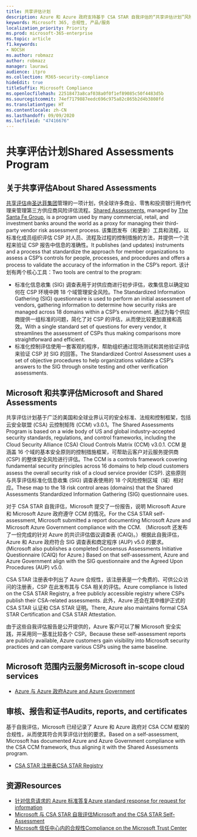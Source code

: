 ```yaml
---
title: 共享评估计划
description: Azure 和 Azure 政府支持基于 CSA STAR 自我评估的“共享评估计划”风险评估工具。
keywords: Microsoft 365, 合规性, 产品/服务
localization_priority: Priority
ms.prod: microsoft-365-enterprise
ms.topic: article
f1.keywords:
- NOCSH
ms.author: robmazz
author: robmazz
manager: laurawi
audience: itpro
ms.collection: M365-security-compliance
hideEdit: true
titleSuffix: Microsoft Compliance
ms.openlocfilehash: 22518473a8caf038a0f0f1ef89085c50f4483d5b
ms.sourcegitcommit: 74ef7179887eedc696c975a82c865b2d4b3808fd
ms.translationtype: HT
ms.contentlocale: zh-CN
ms.lasthandoff: 09/09/2020
ms.locfileid: "47416676"
---
```

# <a name="shared-assessments-program"></a><span data-ttu-id="8dcfe-104">共享评估计划</span><span class="sxs-lookup"><span data-stu-id="8dcfe-104">Shared Assessments Program</span></span>

## <a name="about-shared-assessments"></a><span data-ttu-id="8dcfe-105">关于共享评估</span><span class="sxs-lookup"><span data-stu-id="8dcfe-105">About Shared Assessments</span></span>

<span data-ttu-id="8dcfe-106">[共享评估](https://sharedassessments.org/)由[圣达菲集团](https://www.santa-fe-group.com/)管理的一项计划，供全球许多商业、零售和投资银行用作代理来管理第三方供应商风险评估流程。</span><span class="sxs-lookup"><span data-stu-id="8dcfe-106">[Shared Assessments](https://sharedassessments.org/), managed by [The Santa Fe Group](https://www.santa-fe-group.com/), is a program used by many commercial, retail, and investment banks around the world as a proxy for managing their third-party vendor risk assessment process.</span></span> <span data-ttu-id="8dcfe-107">该集团发布（和更新）工具和流程，以标准化成员组织评估 CSP 对人员、流程及过程的控制措施的方法，并提供一个流程来验证 CSP 报告中信息的准确性。</span><span class="sxs-lookup"><span data-stu-id="8dcfe-107">It publishes (and updates) instruments and a process that standardize the approach for member organizations to assess a CSP’s controls for people, processes, and procedures and offers a process to validate the accuracy of the information in the CSP’s report.</span></span> <span data-ttu-id="8dcfe-108">该计划有两个核心工具：</span><span class="sxs-lookup"><span data-stu-id="8dcfe-108">Two tools are central to the program:</span></span>

- <span data-ttu-id="8dcfe-109">标准化信息收集 (SIG) 调查表用于对供应商进行初步评估，收集信息以确定如何在 CSP 环境中跨 18 个域管理安全风险。</span><span class="sxs-lookup"><span data-stu-id="8dcfe-109">The Standardized Information Gathering (SIG) questionnaire is used to perform an initial assessment of vendors, gathering information to determine how security risks are managed across 18 domains within a CSP’s environment.</span></span> <span data-ttu-id="8dcfe-110">通过为每个供应商提供一组标准的问题，简化了对 CSP 的评估，从而使比较更加直接和高效。</span><span class="sxs-lookup"><span data-stu-id="8dcfe-110">With a single standard set of questions for every vendor, it streamlines the assessment of CSPs thus making comparisons more straightforward and efficient.</span></span>
- <span data-ttu-id="8dcfe-111">标准化控制评估使用一套客观的程序，帮助组织通过现场测试和其他验证评估来验证 CSP 对 SIG 的回答。</span><span class="sxs-lookup"><span data-stu-id="8dcfe-111">The Standardized Control Assessment uses a set of objective procedures to help organizations validate a CSP’s answers to the SIG through onsite testing and other verification assessments.</span></span>

## <a name="microsoft-and-shared-assessments"></a><span data-ttu-id="8dcfe-112">Microsoft 和共享评估</span><span class="sxs-lookup"><span data-stu-id="8dcfe-112">Microsoft and Shared Assessments</span></span>

<span data-ttu-id="8dcfe-113">共享评估计划基于广泛的美国和全球业界认可的安全标准、法规和控制框架，包括云安全联盟 (CSA) 云控制矩阵 (CCM) v3.0.1。</span><span class="sxs-lookup"><span data-stu-id="8dcfe-113">The Shared Assessments Program is based on a wide body of US and global industry-accepted security standards, regulations, and control frameworks, including the Cloud Security Alliance (CSA) Cloud Controls Matrix (CCM) v3.0.1.</span></span> <span data-ttu-id="8dcfe-114">CCM 是涵盖 16 个域的基本安全原则的控制措施框架，可帮助云客户对云服务提供商 (CSP) 的整体安全风险进行评估。</span><span class="sxs-lookup"><span data-stu-id="8dcfe-114">The CCM is a controls framework covering fundamental security principles across 16 domains to help cloud customers assess the overall security risk of a cloud service provider (CSP).</span></span> <span data-ttu-id="8dcfe-115">这些原则与共享评估标准化信息收集 (SIG) 调查表使用的 18 个风险控制区域（域）相对应。</span><span class="sxs-lookup"><span data-stu-id="8dcfe-115">These map to the 18 risk control areas (domains) that the Shared Assessments Standardized Information Gathering (SIG) questionnaire uses.</span></span>

<span data-ttu-id="8dcfe-116">对于 CSA STAR 自我评估，Microsoft 提交了一份报告，说明 Microsoft Azure 和 Microsoft Azure 政府遵守 CCM 的情况。</span><span class="sxs-lookup"><span data-stu-id="8dcfe-116">For the CSA STAR self-assessment, Microsoft submitted a report documenting Microsoft Azure and Microsoft Azure Government compliance with the CCM.</span></span> <span data-ttu-id="8dcfe-117">（Microsoft 还发布了一份完成的针对 Azure 的共识评估倡议调查表 (CAIQ)。）根据此自我评估，Azure 和 Azure 政府符合 SIG 调查表和商定程序 (AUP) v5.0 的要求。</span><span class="sxs-lookup"><span data-stu-id="8dcfe-117">(Microsoft also publishes a completed Consensus Assessments Initiative Questionnaire (CAIQ) for Azure.) Based on that self-assessment, Azure and Azure Government align with the SIG questionnaire and the Agreed Upon Procedures (AUP) v5.0.</span></span>

<span data-ttu-id="8dcfe-118">CSA STAR 注册表中列出了 Azure 合规性，该注册表是一个免费的、可供公众访问的注册表，CSP 在此发布其与 CSA 相关的评估。</span><span class="sxs-lookup"><span data-stu-id="8dcfe-118">Azure compliance is listed on the CSA STAR Registry, a free publicly accessible registry where CSPs publish their CSA-related assessments.</span></span> <span data-ttu-id="8dcfe-119">此外，Azure 还会在其中维护正式的 CSA STAR 认证和 CSA STAR 证明。</span><span class="sxs-lookup"><span data-stu-id="8dcfe-119">There, Azure also maintains formal CSA STAR Certification and CSA STAR Attestation.</span></span>

<span data-ttu-id="8dcfe-120">由于这些自我评估报告是公开提供的，Azure 客户可以了解 Microsoft 安全实践，并采用同一基准比较各个 CSP。</span><span class="sxs-lookup"><span data-stu-id="8dcfe-120">Because these self-assessment reports are publicly available, Azure customers gain visibility into Microsoft security practices and can compare various CSPs using the same baseline.</span></span>

## <a name="microsoft-in-scope-cloud-services"></a><span data-ttu-id="8dcfe-121">Microsoft 范围内云服务</span><span class="sxs-lookup"><span data-stu-id="8dcfe-121">Microsoft in-scope cloud services</span></span>

- [<span data-ttu-id="8dcfe-122">Azure 与 Azure 政府</span><span class="sxs-lookup"><span data-stu-id="8dcfe-122">Azure and Azure Government</span></span>](https://aka.ms/AzureCompliance)

## <a name="audits-reports-and-certificates"></a><span data-ttu-id="8dcfe-123">审核、报告和证书</span><span class="sxs-lookup"><span data-stu-id="8dcfe-123">Audits, reports, and certificates</span></span>

<span data-ttu-id="8dcfe-124">基于自我评估，Microsoft 已经记录了 Azure 和 Azure 政府对 CSA CCM 框架的合规性，从而使其符合共享评估计划的要求。</span><span class="sxs-lookup"><span data-stu-id="8dcfe-124">Based on a self-assessment, Microsoft has documented Azure and Azure Government compliance with the CSA CCM framework, thus aligning it with the Shared Assessments program.</span></span>

- [<span data-ttu-id="8dcfe-125">CSA STAR 注册表</span><span class="sxs-lookup"><span data-stu-id="8dcfe-125">CSA STAR Registry</span></span>](https://aka.ms/Azure_STAR)

## <a name="resources"></a><span data-ttu-id="8dcfe-126">资源</span><span class="sxs-lookup"><span data-stu-id="8dcfe-126">Resources</span></span>

- [<span data-ttu-id="8dcfe-127">针对信息请求的 Azure 标准答复</span><span class="sxs-lookup"><span data-stu-id="8dcfe-127">Azure standard response for request for information</span></span>](https://gallery.technet.microsoft.com/Azure-Standard-Response-to-5de19cb6)
- [<span data-ttu-id="8dcfe-128">Microsoft 与 CSA STAR 自我评估</span><span class="sxs-lookup"><span data-stu-id="8dcfe-128">Microsoft and the CSA STAR Self-Assessment</span></span>](offering-csa-star-self-assessment.md)
- [<span data-ttu-id="8dcfe-129">Microsoft 信任中心内的合规性</span><span class="sxs-lookup"><span data-stu-id="8dcfe-129">Compliance on the Microsoft Trust Center</span></span>](https://www.microsoft.com/trust-center/compliance/compliance-overview)
